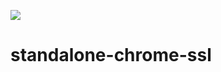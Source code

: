 
![](https://github.com/dounine/standalone-chrome-ssl/workflows/Push%20Docker%20image%20to%20Docker%20Hub/badge.svg)
# standalone-chrome-ssl
